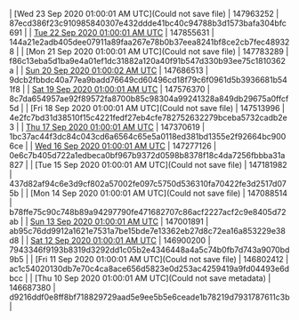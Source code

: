 | [Wed 23 Sep 2020 01:00:01 AM UTC](Could not save file) | 147963252 | 87ecd386f23c910985840307e432ddde41bc40c94788b3d1573bafa304bfc691 | 
| [Tue 22 Sep 2020 01:00:01 AM UTC]() | 147855631 | 144a21e2adb405dee07911a89faa267e78b0b37eea8241bf8ce2cb7fec489328 | 
| [Mon 21 Sep 2020 01:00:01 AM UTC](Could not save file) | 147783289 | f86c13eba5d1ba9e4a01ef1dc31882a120a40f91b547d330b93ee75c1810362a | 
| [Sun 20 Sep 2020 01:00:02 AM UTC]() | 147686513 | 9dcb2fbbdc40a77ea9badd76649cd60496cd18f79c6f0961d5b3936681b541f8 | 
| [Sat 19 Sep 2020 01:00:01 AM UTC]() | 147576370 | 8c7da654957ae92f89572fa8700b85c98304a99241328a849db29675a0ffcf5d | 
| [Fri 18 Sep 2020 01:00:01 AM UTC](Could not save file) | 147513996 | 4e2fc7bd31d38510f15c4221fedf27eb4cfe782752632279bceba5732cadb2e3 | 
| [Thu 17 Sep 2020 01:00:01 AM UTC]() | 147370619 | 1bc37ac44f3dc84c043cd6a6564c65e5a0118ed381bd1355e2f92664bc9006ce | 
| [Wed 16 Sep 2020 01:00:01 AM UTC]() | 147277126 | 0e6c7b405d722a1edbeca0bf967b9372d0598b8378f18c4da7256fbbba31a827 | 
| [Tue 15 Sep 2020 01:00:01 AM UTC](Could not save file) | 147181982 | 437d82af94c6e3d9cf802a57002fe097c5750d536310fa70422fe3d2517d075b | 
| [Mon 14 Sep 2020 01:00:01 AM UTC](Could not save file) | 147088514 | b78ffe75c90c748b89a94297790fe471682707c86acf2227acf2c9e8405d72ab | 
| [Sun 13 Sep 2020 01:00:01 AM UTC]() | 147001891 | ab95c76dd9912a1621e7531a7be15bde7e13362eb27d8c72ea16a853229e38d8 | 
| [Sat 12 Sep 2020 01:00:01 AM UTC]() | 146900200 | 7943346f9193b8319d3292dd1c05b2e4346448a4a5c74b0fb7d743a9070bd9b5 | 
| [Fri 11 Sep 2020 01:00:01 AM UTC](Could not save file) | 146802412 | ac1c54020130db7e70c4ca8ace656d5823e0d253ac4259419a9fd04493e6dbcc | 
| [Thu 10 Sep 2020 01:00:01 AM UTC](Could not save metadata) | 146687380 | d9216ddf0e8ff8bf718829729aad5e9ee5b5e6ceade1b78219d7931787611c3b | 
